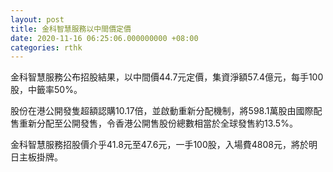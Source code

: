 ```yaml
---
layout: post
title: 金科智慧服務以中間價定價
date: 2020-11-16 06:25:06.000000000 +08:00
categories: rthk
---
```


金科智慧服務公布招股結果，以中間價44.7元定價，集資淨額57.4億元，每手100股，中籤率50%。

股份在港公開發隻超額認購10.17倍，並啟動重新分配機制，將598.1萬股由國際配售重新分配至公開發售，令香港公開售股份總數相當於全球發售約13.5%。

金科智慧服務招股價介乎41.8元至47.6元，一手100股，入場費4808元，將於明日主板掛牌。

